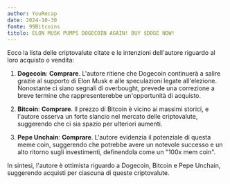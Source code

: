 ```yaml
---
author: YouRecap
date: 2024-10-30
fonte: 99Bitcoins
titolo: ELON MUSK PUMPS DOGECOIN AGAIN! BUY $DOGE NOW!
---
```


Ecco la lista delle criptovalute citate e le intenzioni dell'autore riguardo al loro acquisto o vendita:

1. **Dogecoin**: **Comprare**. L'autore ritiene che Dogecoin continuerà a salire grazie al supporto di Elon Musk e alle speculazioni legate all'elezione. Nonostante ci siano segnali di overbought, prevede una correzione a breve termine che rappresenterebbe un'opportunità di acquisto. 

2. **Bitcoin**: **Comprare**. Il prezzo di Bitcoin è vicino ai massimi storici, e l'autore osserva un forte slancio nel mercato delle criptovalute, suggerendo che ci sia spazio per ulteriori aumenti.

3. **Pepe Unchain**: **Comprare**. L'autore evidenzia il potenziale di questa meme coin, suggerendo che potrebbe avere un notevole successo e un alto ritorno sugli investimenti, definendola come un "100x mem coin".

In sintesi, l'autore è ottimista riguardo a Dogecoin, Bitcoin e Pepe Unchain, suggerendo acquisti per ciascuna di queste criptovalute.
